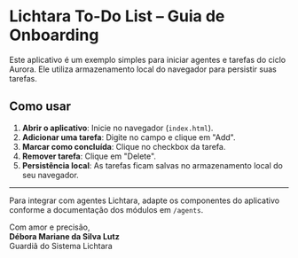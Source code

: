 # Lichtara To-Do List – Guia de Onboarding

Este aplicativo é um exemplo simples para iniciar agentes e tarefas do ciclo Aurora. Ele utiliza armazenamento local do navegador para persistir suas tarefas.

## Como usar

1. **Abrir o aplicativo**: Inicie no navegador (`index.html`).
2. **Adicionar uma tarefa**: Digite no campo e clique em "Add".
3. **Marcar como concluída**: Clique no checkbox da tarefa.
4. **Remover tarefa**: Clique em "Delete".
5. **Persistência local**: As tarefas ficam salvas no armazenamento local do seu navegador.

---

Para integrar com agentes Lichtara, adapte os componentes do aplicativo conforme a documentação dos módulos em `/agents`.

Com amor e precisão,  
**Débora Mariane da Silva Lutz**  
Guardiã do Sistema Lichtara